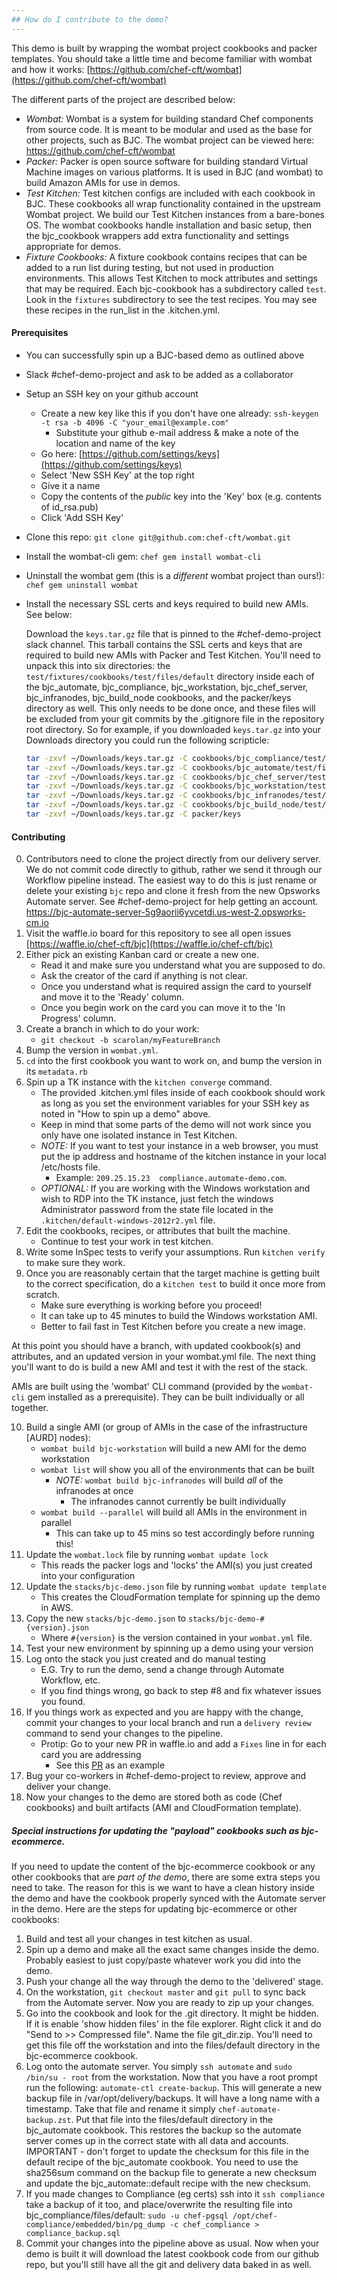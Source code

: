 ```yaml
---
## How do I contribute to the demo?
---
```

This demo is built by wrapping the wombat project cookbooks and packer templates.
You should take a little time and become familiar with wombat and how it works: [https://github.com/chef-cft/wombat](https://github.com/chef-cft/wombat)

The different parts of the project are described below:

* *Wombat:*  Wombat is a system for building standard Chef components from source code.  It is meant to be modular and used as the base for other projects, such as BJC.  The wombat project can be viewed here: https://github.com/chef-cft/wombat
* *Packer:* Packer is open source software for building standard Virtual Machine images on various platforms.  It is used in BJC (and wombat) to build Amazon AMIs for use in demos.
* *Test Kitchen:* Test kitchen configs are included with each cookbook in BJC.  These cookbooks all wrap functionality contained in the upstream Wombat project.  We build our Test Kitchen instances from a bare-bones OS.  The wombat cookbooks handle installation and basic setup, then the bjc_cookbook wrappers add extra functionality and settings appropriate for demos.
* *Fixture Cookbooks:* A fixture cookbook contains recipes that can be added to a run list during testing, but not used in production environments.  This allows Test Kitchen to mock attributes and settings that may be required.  Each bjc-cookbook has a subdirectory called `test`.  Look in the `fixtures` subdirectory to see the test recipes.  You may see these recipes in the run_list in the .kitchen.yml.

#### Prerequisites

* You can successfully spin up a BJC-based demo as outlined above
* Slack #chef-demo-project and ask to be added as a collaborator
* Setup an SSH key on your github account
  * Create a new key like this if you don't have one already:  `ssh-keygen -t rsa -b 4096 -C "your_email@example.com"`
    * Substitute your github e-mail address & make a note of the location and name of the key
  * Go here:  [https://github.com/settings/keys](https://github.com/settings/keys)
  * Select 'New SSH Key' at the top right
  * Give it a name
  * Copy the contents of the _public_ key into the 'Key' box (e.g. contents of id_rsa.pub)
  * Click 'Add SSH Key'
* Clone this repo:  `git clone git@github.com:chef-cft/wombat.git `
* Install the wombat-cli gem:  `chef gem install wombat-cli`
* Uninstall the wombat gem (this is a *different* wombat project than ours!):  `chef gem uninstall wombat`
* Install the necessary SSL certs and keys required to build new AMIs.  See below:

  Download the `keys.tar.gz` file that is pinned to the #chef-demo-project slack channel.  This tarball contains the SSL certs and keys that are required to build new AMIs with Packer and Test Kitchen.  You'll need to unpack this into six directories: the `test/fixtures/cookbooks/test/files/default` directory inside each of the bjc_automate, bjc_compliance, bjc_workstation, bjc_chef_server, bjc_infranodes, bjc_build_node cookbooks, and the packer/keys directory as well.  This only needs to be done once, and these files will be excluded from your git commits by the .gitignore file in the repository root directory. So for example, if you downloaded `keys.tar.gz` into your Downloads directory you could run the following scripticle:

  ```bash
  tar -zxvf ~/Downloads/keys.tar.gz -C cookbooks/bjc_compliance/test/fixtures/cookbooks/test/files/default/
  tar -zxvf ~/Downloads/keys.tar.gz -C cookbooks/bjc_automate/test/fixtures/cookbooks/test/files/default/
  tar -zxvf ~/Downloads/keys.tar.gz -C cookbooks/bjc_chef_server/test/fixtures/cookbooks/test/files/default/
  tar -zxvf ~/Downloads/keys.tar.gz -C cookbooks/bjc_workstation/test/fixtures/cookbooks/test/files/default/
  tar -zxvf ~/Downloads/keys.tar.gz -C cookbooks/bjc_infranodes/test/fixtures/cookbooks/test/files/default/
  tar -zxvf ~/Downloads/keys.tar.gz -C cookbooks/bjc_build_node/test/fixtures/cookbooks/test/files/default/
  tar -zxvf ~/Downloads/keys.tar.gz -C packer/keys
  ```

#### Contributing

0. Contributors need to clone the project directly from our delivery server.  We do not commit code directly to github, rather we send it through our Workflow pipeline instead.  The easiest way to do this is just rename or delete your existing `bjc` repo and clone it fresh from the new Opsworks Automate server.  See #chef-demo-project for help getting an account. https://bjc-automate-server-5g9aorii6yvcetdi.us-west-2.opsworks-cm.io
1. Visit the waffle.io board for this repository to see all open issues [https://waffle.io/chef-cft/bjc](https://waffle.io/chef-cft/bjc)
2. Either pick an existing Kanban card or create a new one.
    * Read it and make sure you understand what you are supposed to do.
    * Ask the creator of the card if anything is not clear.
    * Once you understand what is required assign the card to yourself and move it to the 'Ready' column.
    * Once you begin work on the card you can move it to the 'In Progress' column.
3. Create a branch in which to do your work:
    * `git checkout -b scarolan/myFeatureBranch`
4. Bump the version in `wombat.yml`.
5. `cd` into the first cookbook you want to work on, and bump the version in its `metadata.rb`
6. Spin up a TK instance with the `kitchen converge` command.
    * The provided .kitchen.yml files inside of each cookbook should work as long as you set the environment variables for your SSH key as noted in "How to spin up a demo" above.
    * Keep in mind that some parts of the demo will not work since you only have one isolated instance in Test Kitchen.
    * *NOTE:*  If you want to test your instance in a web browser, you must put the ip address and hostname of the kitchen instance in your local /etc/hosts file.
      * Example:  `209.25.15.23  compliance.automate-demo.com`.
    * *OPTIONAL:* If you are working with the Windows workstation and wish to RDP into the TK instance, just fetch the windows Administrator password from the state file located in the `.kitchen/default-windows-2012r2.yml` file.
8. Edit the cookbooks, recipes, or attributes that built the machine.
    * Continue to test your work in test kitchen.
9. Write some InSpec tests to verify your assumptions.  Run `kitchen verify` to make sure they work.
10. Once you are reasonably certain that the target machine is getting built to the correct specification, do a `kitchen test` to build it once more from scratch.
    * Make sure everything is working before you proceed!
    * It can take up to 45 minutes to build the Windows workstation AMI.
    * Better to fail fast in Test Kitchen before you create a new image.

At this point you should have a branch, with updated cookbook(s) and attributes, and an updated version in your wombat.yml file.  The next thing you'll want to do is build a new AMI and test it with the rest of the stack.

AMIs are built using the 'wombat' CLI command (provided by the `wombat-cli` gem installed as a prerequisite).  They can be built individually or all together.

10. Build a single AMI (or group of AMIs in the case of the infrastructure [AURD] nodes):
    * `wombat build bjc-workstation` will build a new AMI for the demo workstation
    * `wombat list` will show you all of the environments that can be built
      * *NOTE:* `wombat build bjc-infranodes` will build *all* of the infranodes at once
        * The infranodes cannot currently be built individually
    * `wombat build --parallel` will build all AMIs in the environment in parallel
      * This can take up to 45 mins so test accordingly before running this!
11. Update the `wombat.lock` file by running `wombat update lock`
    * This reads the packer logs and 'locks' the AMI(s) you just created into your configuration
12. Update the `stacks/bjc-demo.json` file by running `wombat update template`
    * This creates the CloudFormation template for spinning up the demo in AWS.
13. Copy the new `stacks/bjc-demo.json` to `stacks/bjc-demo-#{version}.json`
    * Where `#{version}` is the version contained in your `wombat.yml` file.
14. Test your new environment by spinning up a demo using your version
15. Log onto the stack you just created and do manual testing
    * E.G. Try to run the demo, send a change through Automate Workflow, etc.
    * If you find things wrong, go back to step #8 and fix whatever issues you found.
16. If you things work as expected and you are happy with the change, commit your changes to your local branch and run a `delivery review` command to send your changes to the pipeline.
    * Protip: Go to your new PR in waffle.io and add a `Fixes` line in for each card you are addressing
      *  See this [PR](https://github.com/chef-cft/bjc/pull/197) as an example
17. Bug your co-workers in #chef-demo-project to review, approve and deliver your change.
18. Now your changes to the demo are stored both as code (Chef cookbooks) and built artifacts (AMI and CloudFormation template).

##### Special instructions for updating the "payload" cookbooks such as bjc-ecommerce.

If you need to update the content of the bjc-ecommerce cookbook or any other cookbooks that are *part of the demo*, there are some extra steps you need to take.  The reason for this is we want to have a clean history inside the demo and have the cookbook properly synced with the Automate server in the demo.  Here are the steps for updating bjc-ecommerce or other cookbooks:

1. Build and test all your changes in test kitchen as usual.
2. Spin up a demo and make all the exact same changes inside the demo.  Probably easiest to just copy/paste whatever work you did into the demo.
3.  Push your change all the way through the demo to the 'delivered' stage.
4.  On the workstation, `git checkout master` and `git pull` to sync back from the Automate server.  Now you are ready to zip up your changes.
5.  Go into the cookbook and look for the .git directory.  It might be hidden.  If it is enable 'show hidden files' in the file explorer.  Right click it and do "Send to >> Compressed file".  Name the file git_dir.zip.  You'll need to get this file off the workstation and into the files/default directory in the bjc-ecommerce cookbook.
6.  Log onto the automate server.  You simply `ssh automate` and `sudo /bin/su - root` from the workstation.  Now that you have a root prompt run the following:  `automate-ctl create-backup`.  This will generate a new backup file in /var/opt/delivery/backups.  It will have a long name with a timestamp.  Take that file and rename it simply `chef-automate-backup.zst`.  Put that file into the files/default directory in the bjc_automate cookbook.  This restores the backup so the automate server comes up in the correct state with all data and accounts.  IMPORTANT - don't forget to update the checksum for this file in the default recipe of the bjc_automate cookbook.  You need to use the sha256sum command on the backup file to generate a new checksum and update the bjc_automate::default recipe with the new checksum. 
7. If you made changes to Compliance (eg certs) ssh into it `ssh compliance` take a backup of it too, and place/overwrite the resulting file into bjc_compliance/files/default: `sudo -u chef-pgsql /opt/chef-compliance/embedded/bin/pg_dump -c chef_compliance > compliance_backup.sql `
8.  Commit your changes into the pipeline above as usual.  Now when your demo is built it will download the latest cookbook code from our github repo, but you'll still have all the git and delivery data baked in as well.


